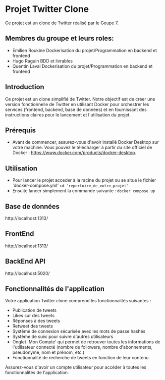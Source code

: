 # Projet Twitter Clone

Ce projet est un clone de Twitter réalisé par le Goupe 7.

## Membres du groupe et leurs roles:
- Emilien Roukine Dockerisation du projet/Programmation en backend et   frontend
- Hugo Raguin BDD et livrables
- Quentin Laval Dockerisation du projet/Programmation en backend et   frontend

## Introduction
Ce projet est un clone simplifié de Twitter. Notre objectif est de créer une version fonctionnelle de Twitter en utilisant Docker pour orchestrer les services (frontend, backend, base de données) et en fournissant des instructions claires pour le lancement et l'utilisation du projet.

## Prérequis

-  Avant de commencer, assurez-vous d'avoir installé Docker Desktop sur votre machine. Vous pouvez le télécharger à partir du site officiel de Docker : https://www.docker.com/products/docker-desktop.

## Utilisation 

- Pour lancer le projet acceder à la racine du projet ou se situe le fichier 'docker-compose.yml'
    `cd 'repertoire_de_votre_projet'`
- Ensuite lancer simplement la commande suivante :
    `docker compose up`

## Base de données

http://localhost:1313/

## FrontEnd

http://localhost:1313/

## BackEnd API

http://localhost:5020/

## Fonctionnalités de l'application

Votre application Twitter clone comprend les fonctionnalités suivantes :

- Publication de tweets
- Likes sur des tweets
- Réponses à des tweets
- Retweet des tweets
- Système de connexion sécurisée avec les mots de passe hashés
- Système de suivi pour suivre d'autres utilisateurs
- Onglet 'Mon Compte' qui permet de retrouver toutes les informations de l'utilisateur connecté (nombre de followers, nombre d'abonnements, pseudonyme, nom et prénom, etc.)
- Fonctionnalité de recherche de tweets en fonction de leur contenu

Assurez-vous d'avoir un compte utilisateur pour accéder à toutes les fonctionnalités de l'application.
